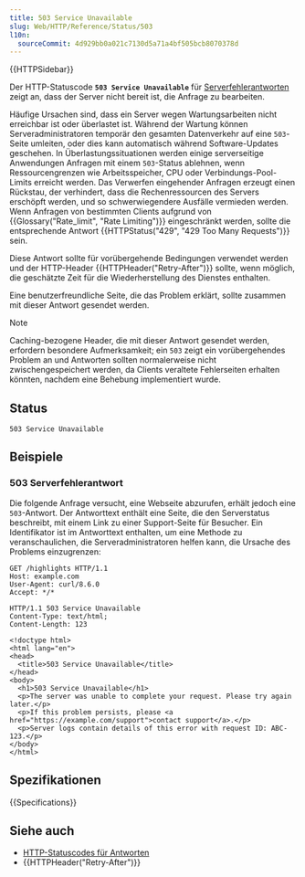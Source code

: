 ```yaml
---
title: 503 Service Unavailable
slug: Web/HTTP/Reference/Status/503
l10n:
  sourceCommit: 4d929bb0a021c7130d5a71a4bf505bcb8070378d
---
```


{{HTTPSidebar}}

Der HTTP-Statuscode **`503 Service Unavailable`** für [Serverfehlerantworten](/de/docs/Web/HTTP/Reference/Status#server_error_responses) zeigt an, dass der Server nicht bereit ist, die Anfrage zu bearbeiten.

Häufige Ursachen sind, dass ein Server wegen Wartungsarbeiten nicht erreichbar ist oder überlastet ist. Während der Wartung können Serveradministratoren temporär den gesamten Datenverkehr auf eine `503`-Seite umleiten, oder dies kann automatisch während Software-Updates geschehen. In Überlastungssituationen werden einige serverseitige Anwendungen Anfragen mit einem `503`-Status ablehnen, wenn Ressourcengrenzen wie Arbeitsspeicher, CPU oder Verbindungs-Pool-Limits erreicht werden. Das Verwerfen eingehender Anfragen erzeugt einen Rückstau, der verhindert, dass die Rechenressourcen des Servers erschöpft werden, und so schwerwiegendere Ausfälle vermieden werden. Wenn Anfragen von bestimmten Clients aufgrund von {{Glossary("Rate_limit", "Rate Limiting")}} eingeschränkt werden, sollte die entsprechende Antwort {{HTTPStatus("429", "429 Too Many Requests")}} sein.

Diese Antwort sollte für vorübergehende Bedingungen verwendet werden und der HTTP-Header {{HTTPHeader("Retry-After")}} sollte, wenn möglich, die geschätzte Zeit für die Wiederherstellung des Dienstes enthalten.

Eine benutzerfreundliche Seite, die das Problem erklärt, sollte zusammen mit dieser Antwort gesendet werden.

> [!NOTE]
> Caching-bezogene Header, die mit dieser Antwort gesendet werden, erfordern besondere Aufmerksamkeit; ein `503` zeigt ein vorübergehendes Problem an und Antworten sollten normalerweise nicht zwischengespeichert werden, da Clients veraltete Fehlerseiten erhalten könnten, nachdem eine Behebung implementiert wurde.

## Status

```http
503 Service Unavailable
```

## Beispiele

### 503 Serverfehlerantwort

Die folgende Anfrage versucht, eine Webseite abzurufen, erhält jedoch eine `503`-Antwort. Der Antworttext enthält eine Seite, die den Serverstatus beschreibt, mit einem Link zu einer Support-Seite für Besucher. Ein Identifikator ist im Antworttext enthalten, um eine Methode zu veranschaulichen, die Serveradministratoren helfen kann, die Ursache des Problems einzugrenzen:

```http
GET /highlights HTTP/1.1
Host: example.com
User-Agent: curl/8.6.0
Accept: */*
```

```http
HTTP/1.1 503 Service Unavailable
Content-Type: text/html;
Content-Length: 123

<!doctype html>
<html lang="en">
<head>
  <title>503 Service Unavailable</title>
</head>
<body>
  <h1>503 Service Unavailable</h1>
  <p>The server was unable to complete your request. Please try again later.</p>
  <p>If this problem persists, please <a href="https://example.com/support">contact support</a>.</p>
  <p>Server logs contain details of this error with request ID: ABC-123.</p>
</body>
</html>
```

## Spezifikationen

{{Specifications}}

## Siehe auch

- [HTTP-Statuscodes für Antworten](/de/docs/Web/HTTP/Reference/Status)
- {{HTTPHeader("Retry-After")}}
